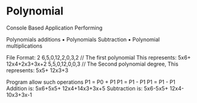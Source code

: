 # Polynomial

Console Based Application Performing

Polynomials additions
▪ Polynomials Subtraction
▪ Polynomial multiplications


File Format:
2
6,5,0,12,2,0,3,2 // The first polynomial
This represents: 5x6+ 12x4+2x3+3x+2
5,5,0,12,0,0,3 // The Second polynomial degree,
This represents: 5x5+ 12x3+3


Program allow such operations
P1 = P0 + P1
P1 = P1 - P1
P1 = P1 - P1
Addition is: 5x6+5x5+ 12x4+14x3+3x+5
Subtraction is: 5x6-5x5+ 12x4-10x3+3x-1
